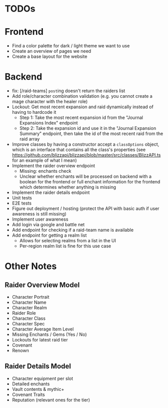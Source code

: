 # TODOs

# Frontend

- Find a color palette for dark / light theme we want to use
- Create an overview of pages we need
- Create a base layout for the website

# Backend

- fix: [/raid-teams] `post`ing doesn't return the raiders list
- Add role/character combination validation (e.g. you cannot create a mage character with the healer role)
- Lockout: Get most recent expansion and raid dynamically instead of having to hardcode it
    - Step 1: Take the most recent expansion id from the "Journal Expansions Index" endpoint
    - Step 2: Take the expansion id and use it in the "Journal Expansion Summary" endpoint, then take the id of the most recent raid from the raid array
- Improve classes by having a constructor accept a `classOptions` object, which is an interface that contains all the class's properties (see https://github.com/blizzapi/blizzapi/blob/master/src/classes/BlizzAPI.ts for an example of what I mean)
- Implement the raider overview endpoint
    - Missing: enchants check
    - Unclear whether enchants will be processed on backend with a boolean for the frontend or full enchant information for the frontend which determines whether anything is missing
- Implement the raider details endpoint
- Unit tests
- E2E tests
- Figure out deployment / hosting (protect the API with basic auth if user awareness is still missing)
- Implement user awareness
- Add login via google and battle net
- Add endpoint for checking if a raid-team name is available
- Add endpoint for getting a realm list
    - Allows for selecting realms from a list in the UI
    - Per-region realm list is fine for this use case

# Other Notes

## Raider Overview Model

- Character Portrait
- Character Name
- Character Realm
- Raider Role
- Character Class
- Character Spec
- Character Average Item Level
- Missing Enchants / Gems (Yes / No)
- Lockouts for latest raid tier
- Covenant
- Renown

## Raider Details Model

- Character equipment per slot
- Detailed enchants
- Vault contents & mythic+
- Covenant Traits
- Reputation (relevant ones for the tier)